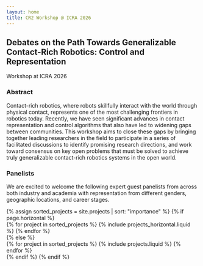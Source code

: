 ```yaml
---
layout: home
title: CR2 Workshop @ ICRA 2026
---
```


## Debates on the Path Towards Generalizable Contact-Rich Robotics: Control and Representation
Workshop at ICRA 2026

### Abstract
Contact-rich robotics, where robots skillfully interact with the world through physical contact, represents one of the most challenging frontiers in robotics today. Recently, we have seen significant advances in contact representation and control algorithms that also have led to widening gaps between communities. This workshop aims to close these gaps by bringing together leading researchers in the field to participate in a series of facilitated discussions to identify promising research directions, and work toward consensus on key open problems that must be solved to achieve truly generalizable contact-rich robotics systems in the open world.

### Panelists
We are excited to welcome the following expert guest panelists from across both industry and academia with representation from different genders, geographic locations, and career stages.
<div class="projects">
<!-- Display projects without categories -->
{% assign sorted_projects = site.projects | sort: "importance" %}
  <!-- Generate cards for each project -->
{% if page.horizontal %}
  <div class="container">
    <div class="row row-cols-2">
    {% for project in sorted_projects %}
      {% include projects_horizontal.liquid %}
    {% endfor %}
    </div>
  </div>
  {% else %}
  <div class="grid">
    {% for project in sorted_projects %}
      {% include projects.liquid %}
    {% endfor %}
  </div>
  {% endif %}
{% endif %}
</div>
